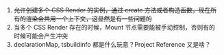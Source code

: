1. <del>允许创建多个 CSS Render 的实例，通过 create 方法或者构造函数，现在所有的渲染会共用一个上下文，这显然是有一些问题的</del>
2. 当多个 CSS Render 存在的时候，Mount 节点需要能被手动控制，否则有的时候可能会产生冲突
3. declarationMap, tsbuildinfo 都是什么玩意？Project Reference 又是啥？